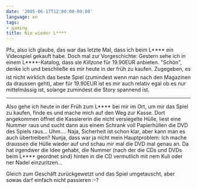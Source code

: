 ```yaml
---
date: '2005-06-17T12:00:00-00:00'
language: en
tags:
- gaming
title: Nie wieder L****
---
```



Pfu, also ich glaube, das war das letzte Mal, dass ich beim L\*\*\*\* ein Videospiel gekauft habe. Doch mal zur Vorgeschichte: Gestern sehe ich in einem L\*\*\*\*-Katalog, dass sie <cite>Killzone</cite> für 19.90EUR anbieten. "Schön", denke ich und beschließe es mir heute in der früh zu kaufen. Zugegeben, es ist nicht wirklich das beste Spiel (zumindest wenn man nach den Magazinen da draussen geht), aber für 19.90EUR ist es mir auch relativ egal ob es nur mittelmässig ist, solange zumindest die Story spannend ist.

-------------------------------



Also gehe ich heute in der Früh zum L\*\*\*\* bei mir im Ort, um mir das Spiel zu kaufen, finde es und mache mich auf den Weg zur Kasse. Dort angekommen öffnet die Kassiererin die nicht versiegelte Hülle, liest eine Nummer raus und sucht dann aus einem Schrank voll Papierhüllen die DVD des Spiels raus... Uhm.... Naja, Sicherheit ist schon klar, aber kann man es auch übertreiben? Nunja, dass war ja nicht mein Hauptproblem: Ich mache draussen die Hülle wieder auf und schau mir mal die DVD mal genau an. Da hat irgendwer die Idee gehabt, die Nummer (nach der die CDs und DVDs beim L\*\*\*\* geordnet sind) hinten in die CD vermutlich mit nem Kuli oder ner Nadel einzuritzen...



Gleich zum Geschäft zurückgewetzt und das Spiel umgetauscht, aber sowas darf einfach nicht passieren :-?